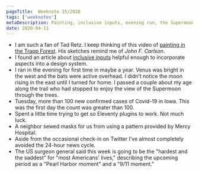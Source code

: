 ```yaml
---
pageTitle:  Weeknote 15/2020
tags: ['weeknotes']
metaDescription: Painting, inclusive inputs, evening run, the Supermoon, masks. What I was up to the 15th week of 2020.
date: 2020-04-11
---
```

* I am such a fan of Tad Retz. I keep thinking of this video of [painting in the Trapp Forest](https://youtu.be/wRYNCPFgdwA). His sketches remind me of _John F. Carlson_. 
* I found an article about [inclusive inputs](https://www.ovl.design/text/inclusive-inputs/) helpful enough to incorporate aspects into a design system. 
* I ran in the evening for first time in maybe a year. Venus was bright in the west and the bats were active overhead. I didn’t notice the moon rising in the east until I turned for home. I passed a couple about my age along the trail who had stopped to enjoy the view of the Supermoon through the trees. 
* Tuesday, more than 100 new confirmed cases of Covid-19 in Iowa. This was the first day the count was greater than 100. 
* Spent a little time trying to get so Eleventy plugins to work. Not much luck. 
* A neighbor sewed masks for us from using a pattern provided by Mercy Hospital. 
* Aside from the occasional check-in on Twitter I’ve almost completely avoided the 24-hour news cycle. 
* The US surgeon general said this week is going to be the "hardest and the saddest" for "most Americans' lives," describing the upcoming period as a "Pearl Harbor moment" and a "9/11 moment."